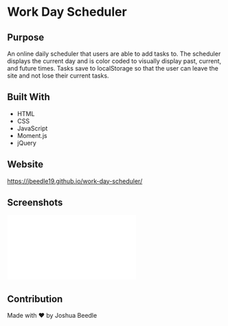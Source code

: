 # Work Day Scheduler

## Purpose
An online daily scheduler that users are able to add tasks to. The scheduler displays the current day and is color coded to visually display past, current, and future times. Tasks save to localStorage so that the user can leave the site and not lose their current tasks.

## Built With
* HTML
* CSS
* JavaScript
* Moment.js
* jQuery

## Website
https://jbeedle19.github.io/work-day-scheduler/

## Screenshots
![screenshot](./assets/images/screenshot.pdf)

## Contribution
Made with ❤️ by Joshua Beedle